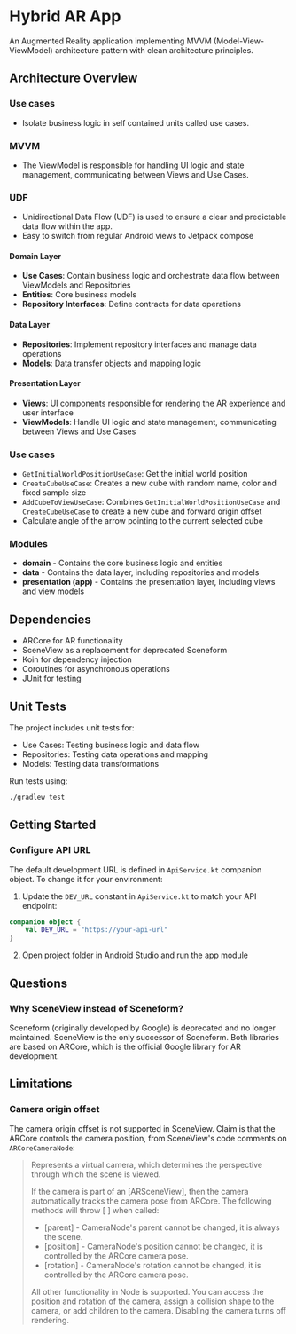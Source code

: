 # Hybrid AR App

An Augmented Reality application implementing MVVM (Model-View-ViewModel) architecture pattern with
clean architecture principles.

## Architecture Overview

### Use cases

- Isolate business logic in self contained units called use cases.

### MVVM

- The ViewModel is responsible for handling UI logic and state management, communicating between
  Views and Use Cases.

### UDF

- Unidirectional Data Flow (UDF) is used to ensure a clear and predictable data flow within the app.
- Easy to switch from regular Android views to Jetpack compose

#### Domain Layer

- **Use Cases**: Contain business logic and orchestrate data flow between ViewModels and
  Repositories
- **Entities**: Core business models
- **Repository Interfaces**: Define contracts for data operations

#### Data Layer

- **Repositories**: Implement repository interfaces and manage data operations
- **Models**: Data transfer objects and mapping logic

#### Presentation Layer

- **Views**: UI components responsible for rendering the AR experience and user interface
- **ViewModels**: Handle UI logic and state management, communicating between Views and Use Cases

### Use cases

- `GetInitialWorldPositionUseCase`: Get the initial world position
- `CreateCubeUseCase`: Creates a new cube with random name, color and fixed sample size
- `AddCubeToViewUseCase`: Combines `GetInitialWorldPositionUseCase` and `CreateCubeUseCase` to
  create
  a new cube and forward origin offset
- Calculate angle of the arrow pointing to the current selected cube

### Modules

- **domain** - Contains the core business logic and entities
- **data** - Contains the data layer, including repositories and models
- **presentation (app)** - Contains the presentation layer, including views and view models

## Dependencies

- ARCore for AR functionality
- SceneView as a replacement for deprecated Sceneform
- Koin for dependency injection
- Coroutines for asynchronous operations
- JUnit for testing

## Unit Tests

The project includes unit tests for:

- Use Cases: Testing business logic and data flow
- Repositories: Testing data operations and mapping
- Models: Testing data transformations

Run tests using:

```bash
./gradlew test
```

## Getting Started

### Configure API URL

The default development URL is defined in `ApiService.kt` companion object. To change it for your
environment:

1. Update the `DEV_URL` constant in `ApiService.kt` to match your API endpoint:

```kt
companion object {
    val DEV_URL = "https://your-api-url"
}
```

2. Open project folder in Android Studio and run the app module

## Questions

### Why SceneView instead of Sceneform?

Sceneform (originally developed by Google) is deprecated and no longer maintained. SceneView is the
only successor of Sceneform.
Both libraries are based on ARCore, which is the official Google library for AR development.

## Limitations

### Camera origin offset

The camera origin offset is not supported in SceneView. Claim is that the ARCore controls the camera position, 
from SceneView's code comments on `ARCoreCameraNode`:
>Represents a virtual camera, which determines the perspective through which the scene is viewed.
>
> If the camera is part of an [ARSceneView], then the camera automatically tracks the
 camera pose from ARCore.
> The following methods will throw [ ] when called:
> - [parent] - CameraNode's parent cannot be changed, it is always the scene.
> - [position] - CameraNode's position cannot be changed, it is controlled by the ARCore camera
> pose.
> - [rotation] - CameraNode's rotation cannot be changed, it is controlled by the ARCore camera
> pose.
>
> All other functionality in Node is supported. You can access the position and rotation of the
> camera, assign a collision shape to the camera, or add children to the camera. Disabling the
> camera turns off rendering.


